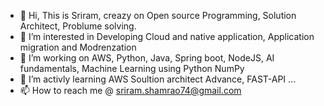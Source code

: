 - 👋 Hi, This is Sriram, creazy on Open source Programming, Solution Architect, Problume solving.
- 👀 I’m interested in Developing Cloud and native application, Application migration and Modrenzation
- 🌱 I’m working on AWS, Python, Java, Spring boot, NodeJS, AI fundamentals, Machine Learning using Python NumPy 
- 💞️ I’m activly learning AWS Soultion architect Advance, FAST-API ...
- 📫 How to reach me @ sriram.shamrao74@gmail.com

<!---
sriram1991/sriramKulkarni is a ✨ special ✨ repository because its `README.md` (this file) appears on your GitHub profile.
You can click the Preview link to take a look at your changes.
--->

